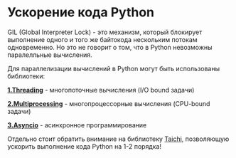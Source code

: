 # Ускорение кода Python
GIL (Global Interpreter Lock) - это механизм, который блокирует выполнение одного и того же байтокода нескольким потокам одновременно. 
Но это не говорит о том, что в Python невозможны паралелльные вычисления. 

Для параллелизации вычислений в Python могут быть использованы библиотеки:

[**1.Threading**](https://github.com/devFF/FindJob/tree/main/Acceleration/Threading) - многопоточные вычисления (I/O bound задачи)

[**2.Multiprocessing**](https://github.com/devFF/FindJob/tree/main/Acceleration/Multiprocessing) - многопроцессорные вычисления (CPU-bound задачи)

[**3.Asyncio**](https://github.com/devFF/FindJob/tree/main/Acceleration/Multiprocessing) - асинхронное программирование

Отдельно стоит обратить внимание на библиотеку [Taichi](https://github.com/devFF/FindJob/tree/main/Acceleration/Taichi), позволяющую ускорить выполнение кода Python на 1-2 порядка!



